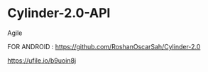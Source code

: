 # Cylinder-2.0-API
Agile

FOR ANDROID :  https://github.com/RoshanOscarSah/Cylinder-2.0

https://ufile.io/b9uoin8j
